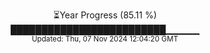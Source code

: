 <p align="center">
⏳Year Progress (85.11 %)<br>
█████████████████████████▁▁▁▁▁ <br>
<sub>Updated: Thu, 07 Nov 2024 12:04:20 GMT</sub>
</p>


